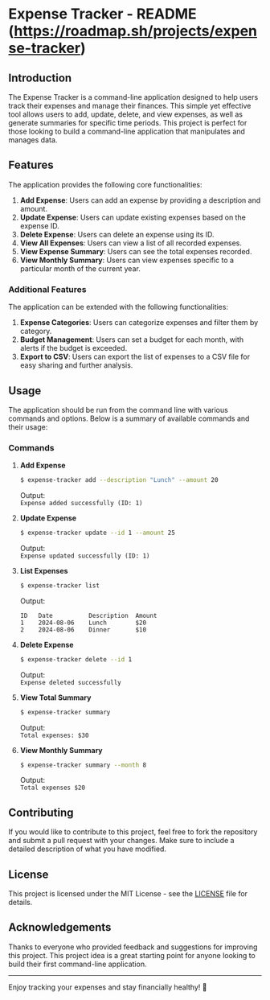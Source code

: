 # Expense Tracker - README (https://roadmap.sh/projects/expense-tracker)

## Introduction
The Expense Tracker is a command-line application designed to help users track their expenses and manage their finances. This simple yet effective tool allows users to add, update, delete, and view expenses, as well as generate summaries for specific time periods. This project is perfect for those looking to build a command-line application that manipulates and manages data.

## Features
The application provides the following core functionalities:

1. **Add Expense**: Users can add an expense by providing a description and amount.
2. **Update Expense**: Users can update existing expenses based on the expense ID.
3. **Delete Expense**: Users can delete an expense using its ID.
4. **View All Expenses**: Users can view a list of all recorded expenses.
5. **View Expense Summary**: Users can see the total expenses recorded.
6. **View Monthly Summary**: Users can view expenses specific to a particular month of the current year.

### Additional Features
The application can be extended with the following functionalities:

1. **Expense Categories**: Users can categorize expenses and filter them by category.
2. **Budget Management**: Users can set a budget for each month, with alerts if the budget is exceeded.
3. **Export to CSV**: Users can export the list of expenses to a CSV file for easy sharing and further analysis.

## Usage
The application should be run from the command line with various commands and options. Below is a summary of available commands and their usage:

### Commands
1. **Add Expense**
    ```bash
    $ expense-tracker add --description "Lunch" --amount 20
    ```
    Output:  
    `Expense added successfully (ID: 1)`

2. **Update Expense**
    ```bash
    $ expense-tracker update --id 1 --amount 25
    ```
    Output:  
    `Expense updated successfully (ID: 1)`

3. **List Expenses**
    ```bash
    $ expense-tracker list
    ```
    Output:  
    ```
    ID   Date          Description  Amount
    1    2024-08-06    Lunch        $20
    2    2024-08-06    Dinner       $10
    ```

4. **Delete Expense**
    ```bash
    $ expense-tracker delete --id 1
    ```
    Output:  
    `Expense deleted successfully`

5. **View Total Summary**
    ```bash
    $ expense-tracker summary
    ```
    Output:  
    `Total expenses: $30`

6. **View Monthly Summary**
    ```bash
    $ expense-tracker summary --month 8
    ```
    Output:  
    `Total expenses $20`

## Contributing
If you would like to contribute to this project, feel free to fork the repository and submit a pull request with your changes. Make sure to include a detailed description of what you have modified.

## License
This project is licensed under the MIT License - see the [LICENSE](LICENSE) file for details.

## Acknowledgements
Thanks to everyone who provided feedback and suggestions for improving this project. This project idea is a great starting point for anyone looking to build their first command-line application.

---

Enjoy tracking your expenses and stay financially healthy! 💸
